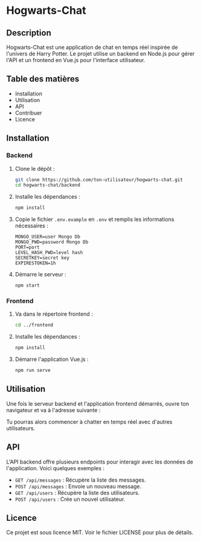 # Hogwarts-Chat

## Description
Hogwarts-Chat est une application de chat en temps réel inspirée de l'univers de Harry Potter. Le projet utilise un backend en Node.js pour gérer l'API et un frontend en Vue.js pour l'interface utilisateur.

## Table des matières
- Installation
- Utilisation
- API
- Contribuer
- Licence

## Installation

### Backend
1. Clone le dépôt :
    ```bash
    git clone https://github.com/ton-utilisateur/hogwarts-chat.git
    cd hogwarts-chat/backend
    ```
2. Installe les dépendances :
    ```bash
    npm install
    ```
3. Copie le fichier `.env.example` en `.env` et remplis les informations nécessaires :
    ```env
    MONGO_USER=user Mongo Db
    MONGO_PWD=password Mongo Db
    PORT=port
    LEVEL_HASH_PWD=level hash
    SECRETKEY=secret key
    EXPIRESTOKEN=1h
    ```
4. Démarre le serveur :
    ```bash
    npm start
    ```

### Frontend
1. Va dans le répertoire frontend :
    ```bash
    cd ../frontend
    ```
2. Installe les dépendances :
    ```bash
    npm install
    ```
3. Démarre l'application Vue.js :
    ```bash
    npm run serve
    ```

## Utilisation
Une fois le serveur backend et l'application frontend démarrés, ouvre ton navigateur et va à l'adresse suivante :

Tu pourras alors commencer à chatter en temps réel avec d'autres utilisateurs.

## API
L'API backend offre plusieurs endpoints pour interagir avec les données de l'application. Voici quelques exemples :

- `GET /api/messages` : Récupère la liste des messages.
- `POST /api/messages` : Envoie un nouveau message.
- `GET /api/users` : Récupère la liste des utilisateurs.
- `POST /api/users` : Crée un nouvel utilisateur.

## Licence
Ce projet est sous licence MIT. Voir le fichier LICENSE pour plus de détails.


